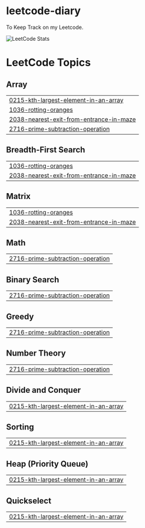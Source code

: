 # leetcode-diary

To Keep Track on my Leetcode.

![LeetCode Stats](https://leetcard.jacoblin.cool/yanlinc?theme=dark&font=Open%20Sans&ext=heatmap)

<!---LeetCode Topics Start-->
# LeetCode Topics
## Array
|  |
| ------- |
| [0215-kth-largest-element-in-an-array](https://github.com/Ychen463/leetcode-diary/tree/master/0215-kth-largest-element-in-an-array) |
| [1036-rotting-oranges](https://github.com/Ychen463/leetcode-diary/tree/master/1036-rotting-oranges) |
| [2038-nearest-exit-from-entrance-in-maze](https://github.com/Ychen463/leetcode-diary/tree/master/2038-nearest-exit-from-entrance-in-maze) |
| [2716-prime-subtraction-operation](https://github.com/Ychen463/leetcode-diary/tree/master/2716-prime-subtraction-operation) |
## Breadth-First Search
|  |
| ------- |
| [1036-rotting-oranges](https://github.com/Ychen463/leetcode-diary/tree/master/1036-rotting-oranges) |
| [2038-nearest-exit-from-entrance-in-maze](https://github.com/Ychen463/leetcode-diary/tree/master/2038-nearest-exit-from-entrance-in-maze) |
## Matrix
|  |
| ------- |
| [1036-rotting-oranges](https://github.com/Ychen463/leetcode-diary/tree/master/1036-rotting-oranges) |
| [2038-nearest-exit-from-entrance-in-maze](https://github.com/Ychen463/leetcode-diary/tree/master/2038-nearest-exit-from-entrance-in-maze) |
## Math
|  |
| ------- |
| [2716-prime-subtraction-operation](https://github.com/Ychen463/leetcode-diary/tree/master/2716-prime-subtraction-operation) |
## Binary Search
|  |
| ------- |
| [2716-prime-subtraction-operation](https://github.com/Ychen463/leetcode-diary/tree/master/2716-prime-subtraction-operation) |
## Greedy
|  |
| ------- |
| [2716-prime-subtraction-operation](https://github.com/Ychen463/leetcode-diary/tree/master/2716-prime-subtraction-operation) |
## Number Theory
|  |
| ------- |
| [2716-prime-subtraction-operation](https://github.com/Ychen463/leetcode-diary/tree/master/2716-prime-subtraction-operation) |
## Divide and Conquer
|  |
| ------- |
| [0215-kth-largest-element-in-an-array](https://github.com/Ychen463/leetcode-diary/tree/master/0215-kth-largest-element-in-an-array) |
## Sorting
|  |
| ------- |
| [0215-kth-largest-element-in-an-array](https://github.com/Ychen463/leetcode-diary/tree/master/0215-kth-largest-element-in-an-array) |
## Heap (Priority Queue)
|  |
| ------- |
| [0215-kth-largest-element-in-an-array](https://github.com/Ychen463/leetcode-diary/tree/master/0215-kth-largest-element-in-an-array) |
## Quickselect
|  |
| ------- |
| [0215-kth-largest-element-in-an-array](https://github.com/Ychen463/leetcode-diary/tree/master/0215-kth-largest-element-in-an-array) |
<!---LeetCode Topics End-->